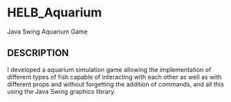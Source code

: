 # HELB_Aquarium
Java Swing Aquarium Game

## DESCRIPTION

I developed a aquarium simulation game allowing the implementation of different types of fish capable of interacting with each other as well as with different props and without forgetting the addition of commands, and all this using the Java Swing graphics library.
